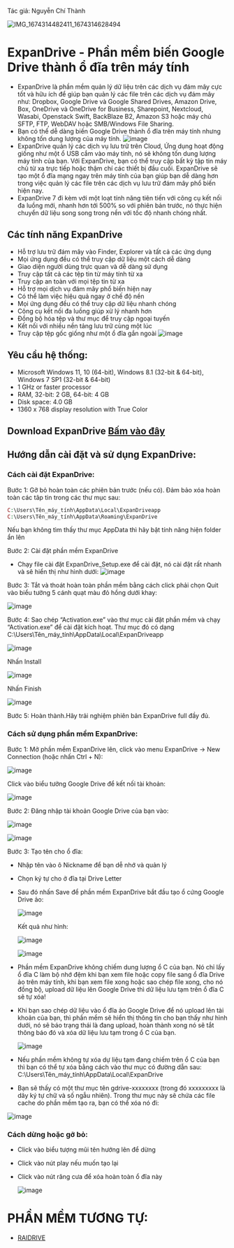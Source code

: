 Tác giả: Nguyễn Chí Thành

![IMG_1674314482411_1674314628494](https://user-images.githubusercontent.com/82578024/231749370-cff3f452-4349-46bd-80e4-dd85653ca27f.jpg)

# ExpanDrive - Phần mềm biến Google Drive thành ổ đĩa trên máy tính #

- ExpanDrive là phần mềm quản lý dữ liệu trên các dịch vụ đám mây cực tốt và hữu ích để giúp bạn quản lý các file trên các dịch vụ đám mây như: Dropbox, Google Drive và Google Shared Drives, Amazon Drive, Box, OneDrive và OneDrive for Business, Sharepoint, Nextcloud, Wasabi, Openstack Swift, BackBlaze B2, Amazon S3 hoặc máy chủ SFTP, FTP, WebDAV hoặc SMB/Windows File Sharing.
- Bạn có thể dễ dàng biến Google Drive thành ổ đĩa trên máy tính nhưng không tốn dung lượng của máy tính.
  ![image](https://user-images.githubusercontent.com/82578024/221046431-389b242d-9269-4906-9f81-38e53664c10b.png)
- ExpanDrive quản lý các dịch vụ lưu trữ trên Cloud, Ứng dụng hoạt động giống như một ổ USB cắm vào máy tính, nó sẽ không tốn dung lượng máy tính của bạn. Với ExpanDrive, bạn có thể truy cập bất kỳ tập tin máy chủ từ xa trực tiếp hoặc thậm chí các thiết bị đầu cuối. ExpanDrive sẽ tạo một ổ đĩa mạng ngay trên máy tính của bạn giúp bạn dễ dàng hơn trong việc quản lý các file trên các dịch vụ lưu trữ đám mây phổ biến hiện nay.
- ExpanDrive 7 đi kèm với một loạt tính năng tiên tiến với công cụ kết nối đa luồng mới, nhanh hơn tới 500% so với phiên bản trước, nó thực hiện chuyển dữ liệu song song trong nền với tốc độ nhanh chóng nhất.

## Các tính năng ExpanDrive ##

- Hỗ trợ lưu trữ đám mây vào Finder, Explorer và tất cả các ứng dụng
- Mọi ứng dụng đều có thể truy cập dữ liệu một cách dễ dàng
- Giao diện người dùng trực quan và dễ dàng sử dụng
- Truy cập tất cả các tệp tin từ máy tính từ xa
- Truy cập an toàn với mọi tệp tin từ xa
- Hỗ trợ mọi dịch vụ đám mây phổ biến hiện nay
- Có thể làm việc hiệu quả ngay ở chế độ nền
- Mọi ứng dụng đều có thể truy cập dữ liệu nhanh chóng
- Công cụ kết nối đa luồng giúp xử lý nhanh hơn
- Đồng bộ hóa tệp và thư mục để truy cập ngoại tuyến
- Kết nối với nhiều nền tảng lưu trữ cùng một lúc
- Truy cập tệp gốc giống như một ổ đĩa gắn ngoài
  ![image](https://user-images.githubusercontent.com/82578024/221046969-833c8fe6-23c1-447e-9170-f25cdfcaee9e.png)

## Yêu cầu hệ thống: ##

- Microsoft Windows 11, 10 (64-bit), Windows 8.1 (32-bit & 64-bit), Windows 7 SP1 (32-bit & 64-bit)
- 1 GHz or faster processor
- RAM, 32-bit: 2 GB, 64-bit: 4 GB
- Disk space: 4.0 GB
- 1360 x 768 display resolution with True Color

## Download ExpanDrive [Bấm vào đây](https://bsthanh-my.sharepoint.com/:f:/g/personal/0914678254_bsthanh_onmicrosoft_com/ErgBXFRxSPRMovqVKq4Cq00BuJfxSONPK2V0c_unk56nRA?e=B2ImV0) ##

## Hướng dẫn cài đặt và sử dụng ExpanDrive: ##

### Cách cài đặt ExpanDrive: ###

Bước 1: Gỡ bỏ hoàn toàn các phiên bản trước (nếu có). Đảm bảo xóa hoàn toàn các tâp tin trong các thư mục sau:

```php
C:\Users\Tên_máy_tính\AppData\Local\ExpanDriveapp
C:\Users\Tên_máy_tính\AppData\Roaming\ExpanDrive
```

Nếu bạn không tìm thấy thư mục AppData thì hãy bật tính năng hiện folder ẩn lên  

Bước 2: Cài đặt phần mềm ExpanDrive

- Chạy file cài đặt ExpanDrive_Setup.exe để cài đặt, nó cài đặt rất nhanh và sẽ hiển thị như hình dưới:
  ![image](https://user-images.githubusercontent.com/82578024/221047942-491435c7-8a31-4aa4-9780-8a53dd66c1bc.png)

Bước 3: Tắt và thoát hoàn toàn phần mềm bằng cách click phải chọn Quit vào biểu tưởng 5 cánh quạt màu đỏ hồng dưới khay:

  ![image](https://user-images.githubusercontent.com/82578024/221048042-4fbf1759-cfa0-4a21-a813-9073427db9c9.png)

Bước 4: Sao chép “Activation.exe” vào thư mục cài đặt phần mềm và chạy “Activation.exe” để cài đặt kích hoạt. Thư mục đó có dạng C:\Users\Tên_máy_tính\AppData\Local\ExpanDriveapp

  ![image](https://user-images.githubusercontent.com/82578024/221048207-bacc547d-bdaa-4c7d-b89e-c518dc326c1f.png)
  
  Nhấn Install
  
  ![image](https://user-images.githubusercontent.com/82578024/221048295-5fe9a405-9963-4942-b59e-0307d153b3d5.png)

  Nhấn Finish
  
  ![image](https://user-images.githubusercontent.com/82578024/221048413-f9733ac9-5051-404c-b016-6f4f97343ab5.png)

Bước 5: Hoàn thành.Hãy trải nghiệm phiên bản ExpanDrive full đầy đủ.


### Cách sử dụng phần mềm ExpanDrive: ###

Bước 1: Mở phần mềm ExpanDrive lên, click vào menu ExpanDrive -> New Connection (hoặc nhấn Ctrl + N):

  ![image](https://user-images.githubusercontent.com/82578024/221048664-370f10a8-3781-4a58-96cc-0b72151457cf.png)
  
  Click vào biểu tưởng Google Drive để kết nối tài khoản:
  
  ![image](https://user-images.githubusercontent.com/82578024/221048755-98d8f6ac-2e1a-49cb-a444-1294ed050ed1.png)

Bước 2: Đăng nhập tài khoản Google Drive của bạn vào:

  ![image](https://user-images.githubusercontent.com/82578024/221048856-53505b2a-8b34-48ea-b3ed-37f1cb239eff.png)

  ![image](https://user-images.githubusercontent.com/82578024/221048918-953e8b0b-04ca-4901-81d9-4f75c0c4141c.png)

Bước 3: Tạo tên cho ổ đĩa:

- Nhập tên vào ô Nickname để bạn dễ nhớ và quản lý
- Chọn ký tự cho ở đĩa tại Drive Letter
- Sau đó nhấn Save để phần mềm ExpanDrive bắt đầu tạo ổ cứng Google Drive ảo:

  ![image](https://user-images.githubusercontent.com/82578024/221049108-61f1a65a-2047-4a16-9d94-a12c5b23bbc3.png)

  Kết quả như hình:
  
  ![image](https://user-images.githubusercontent.com/82578024/221049196-7d7d77c8-11f7-4c54-b8af-b85161089c0a.png)

  ![image](https://user-images.githubusercontent.com/82578024/221049260-4498aff9-6b6d-48a3-a33d-3b8c65a37792.png)

- Phần mềm ExpanDrive không chiếm dung lượng ổ C của bạn. Nó chỉ lấy ổ đĩa C làm bộ nhớ đệm khi bạn xem file hoặc copy file sang ổ đĩa Drive ảo trên máy tính, khi bạn xem file xong hoặc sao chép file xong, cho nó đồng bộ, upload dữ liệu lên Google Drive thì dữ liệu lưu tạm trên ổ đĩa C sẽ tự xóa!
- Khi bạn sao chép dữ liệu vào ổ đĩa ảo Google Drive để nó upload lên tài khoản của bạn, thì phần mềm sẽ hiển thị thông tin cho bạn thấy như hình dưới, nó sẽ báo trạng thái là đang upload, hoàn thành xong nó sẽ tắt thông báo đó và xóa dữ liệu lưu tạm trong ổ C của bạn.

  ![image](https://user-images.githubusercontent.com/82578024/221049403-f2e26e68-5911-49d2-a159-fa25408cee87.png)

- Nếu phần mềm không tự xóa dự liệu tạm đang chiếm trên ổ C của bạn thì bạn có thể tự xóa bằng cách vào thư mục có đường dẫn sau:  C:\Users\Tên_máy_tính\AppData\Local\ExpanDrive

- Bạn sẽ thấy có một thư mục tên gdrive-xxxxxxxx (trong đó xxxxxxxxx là dãy ký tự chữ và số ngẫu nhiên). Trong thư mục này sẽ chứa các file cache do phần mềm tạo ra, bạn có thể xóa nó đi:
 
 ![image](https://user-images.githubusercontent.com/82578024/221049641-4d670e07-e82e-4260-b27a-6f1e1924a866.png)

### Cách dừng hoặc gỡ bỏ: ###

- Click vào biểu tượng mũi tên hướng lên để dừng
- Click vào nút play nếu muốn tạo lại
- Click vào nút răng cưa để xóa hoàn toàn ổ đĩa này

  ![image](https://user-images.githubusercontent.com/82578024/221049853-3f45d2cb-b5c9-4894-8834-922229293679.png)

# PHẦN MỀM TƯƠNG TỰ: #

- [RAIDRIVE](https://www.raidrive.com/)
